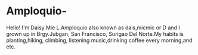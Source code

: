 # Amploquio-
Hello! I'm Daisy Mie L.Amploquio also known as dais,micmic or D and I grown up in Brgy.Jubgan, San Francisco, Surigao Del Norte.My habits is planting,hiking, climbing, listening music,drinking coffee every morning,and etc. 
